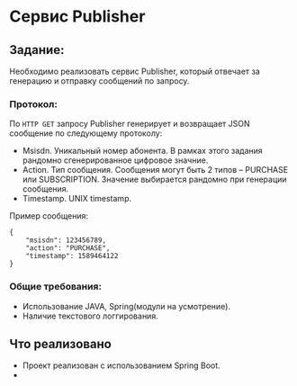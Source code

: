 # Сервис Publisher

## Задание:
Необходимо реализовать сервис Publisher, который отвечает за генерацию и отправку сообщений по запросу. 


### Протокол:
По ```HTTP GET``` запросу Publisher генерирует и возвращает JSON сообщение по следующему протоколу: 
- Msisdn. Уникальный номер абонента. В рамках этого задания рандомно сгенерированное цифровое значние. 
- Action. Тип сообщения. Сообщения могут быть 2 типов – PURCHASE или SUBSCRIPTION. Значение выбирается рандомно при генерации сообщения. 
- Timestamp. UNIX timestamp. 

Пример сообщения: 
```
{ 
    "msisdn": 123456789, 
    "action": "PURCHASE", 
    "timestamp": 1589464122 
}
```

### Общие требования:  
- Использование JAVA, Spring(модули на усмотрение).  
- Наличие текстового логгирования.

## Что реализовано
- Проект реализован с использованием Spring Boot.
- 
